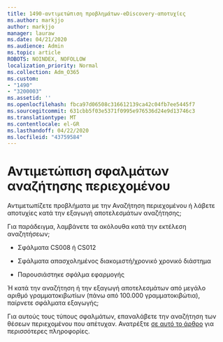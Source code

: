 ```yaml
---
title: 1490-αντιμετώπιση προβλημάτων-eDiscovery-αποτυχίες
ms.author: markjjo
author: markjjo
manager: lauraw
ms.date: 04/21/2020
ms.audience: Admin
ms.topic: article
ROBOTS: NOINDEX, NOFOLLOW
localization_priority: Normal
ms.collection: Adm_O365
ms.custom:
- "1490"
- "3200003"
ms.assetid: ''
ms.openlocfilehash: fbca97d06508c316612139ca42c04fb7ee5445f7
ms.sourcegitcommit: 631cbb5f03e5371f0995e976536d24e9d13746c3
ms.translationtype: MT
ms.contentlocale: el-GR
ms.lasthandoff: 04/22/2020
ms.locfileid: "43759584"
---
```

# <a name="troubleshoot-content-search-errors"></a>Αντιμετώπιση σφαλμάτων αναζήτησης περιεχομένου

Αντιμετωπίζετε προβλήματα με την Αναζήτηση περιεχομένου ή λάβετε αποτυχίες κατά την εξαγωγή αποτελεσμάτων αναζήτησης;

Για παράδειγμα, λαμβάνετε τα ακόλουθα κατά την εκτέλεση αναζητήσεων;

- Σφάλματα CS008 ή CS012

- Σφάλματα απασχολημένος διακομιστή/χρονικό χρονικό διάστημα

- Παρουσιάστηκε σφάλμα εφαρμογής

Ή κατά την αναζήτηση ή την εξαγωγή αποτελεσμάτων από μεγάλο αριθμό γραμματοκιβωτίων (πάνω από 100.000 γραμματοκιβώτια), παίρνετε σφάλματα εξαγωγής;

Για αυτούς τους τύπους σφαλμάτων, επαναλάβετε την αναζήτηση των θέσεων περιεχομένου που απέτυχαν. Ανατρέξτε [σε αυτό το άρθρο](https://docs.microsoft.com/office365/securitycompliance/retry-failed-content-search) για περισσότερες πληροφορίες.
